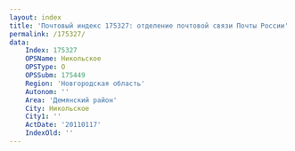 ```yaml
---
layout: index
title: 'Почтовый индекс 175327: отделение почтовой связи Почты России'
permalink: /175327/
data:
    Index: 175327
    OPSName: Никольское
    OPSType: О
    OPSSubm: 175449
    Region: 'Новгородская область'
    Autonom: ''
    Area: 'Демянский район'
    City: Никольское
    City1: ''
    ActDate: '20110117'
    IndexOld: ''
---
```

